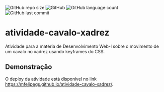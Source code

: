 ![GitHub repo size](https://img.shields.io/github/repo-size/mfelipegs/atividade-cavalo-xadrez)
![GitHub](https://img.shields.io/github/license/mfelipegs/atividade-cavalo-xadrez)
![GitHub language count](https://img.shields.io/github/languages/count/mfelipegs/atividade-cavalo-xadrez)
![GitHub last commit](https://img.shields.io/github/last-commit/mfelipegs/atividade-cavalo-xadrez)
# atividade-cavalo-xadrez
Atividade para a matéria de Desenvolvimento Web-l sobre o movimento de um cavalo no xadrez usando keyframes do CSS.

## Demonstração
O deploy da atividade está disponível no link https://mfelipegs.github.io/atividade-cavalo-xadrez/.
